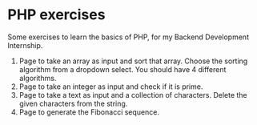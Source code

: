 # PHP exercises
Some exercises to learn the basics of PHP, for my Backend Development Internship.

1. Page to take an array as input and sort that array. Choose the sorting algorithm from a dropdown select. You should have 4 different algorithms.
2. Page to take an integer as input and check if it is prime.
3. Page to take a text as input and a collection of characters. Delete the given characters from the string.
4. Page to generate the Fibonacci sequence.